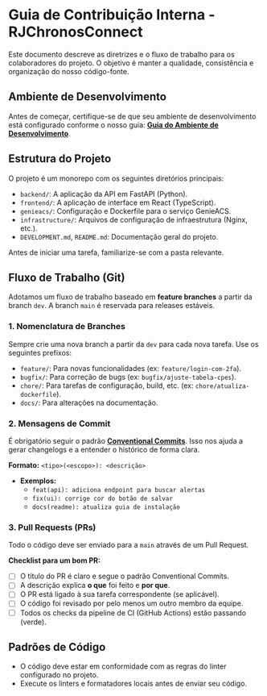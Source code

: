 # Guia de Contribuição Interna - RJChronosConnect

Este documento descreve as diretrizes e o fluxo de trabalho para os colaboradores do projeto. O objetivo é manter a qualidade, consistência e organização do nosso código-fonte.

## Ambiente de Desenvolvimento

Antes de começar, certifique-se de que seu ambiente de desenvolvimento está configurado conforme o nosso guia: **[Guia do Ambiente de Desenvolvimento](DEVELOPMENT.md)**.

## Estrutura do Projeto

O projeto é um monorepo com os seguintes diretórios principais:

-   `backend/`: A aplicação da API em FastAPI (Python).
-   `frontend/`: A aplicação de interface em React (TypeScript).
-   `genieacs/`: Configuração e Dockerfile para o serviço GenieACS.
-   `infrastructure/`: Arquivos de configuração de infraestrutura (Nginx, etc.).
-   `DEVELOPMENT.md`, `README.md`: Documentação geral do projeto.

Antes de iniciar uma tarefa, familiarize-se com a pasta relevante.

## Fluxo de Trabalho (Git)

Adotamos um fluxo de trabalho baseado em **feature branches** a partir da branch `dev`. A branch `main` é reservada para releases estáveis.

### 1. Nomenclatura de Branches

Sempre crie uma nova branch a partir da `dev` para cada nova tarefa. Use os seguintes prefixos:

- `feature/`: Para novas funcionalidades (ex: `feature/login-com-2fa`).
- `bugfix/`: Para correção de bugs (ex: `bugfix/ajuste-tabela-cpes`).
- `chore/`: Para tarefas de configuração, build, etc. (ex: `chore/atualiza-dockerfile`).
- `docs/`: Para alterações na documentação.

### 2. Mensagens de Commit

É obrigatório seguir o padrão **[Conventional Commits](https://www.conventionalcommits.org/en/v1.0.0/)**. Isso nos ajuda a gerar changelogs e a entender o histórico de forma clara.

**Formato:** `<tipo>(<escopo>): <descrição>`

- **Exemplos:**
  - `feat(api): adiciona endpoint para buscar alertas`
  - `fix(ui): corrige cor do botão de salvar`
  - `docs(readme): atualiza guia de instalação`

### 3. Pull Requests (PRs)

Todo o código deve ser enviado para a `main` através de um Pull Request.

**Checklist para um bom PR:**

- [ ] O título do PR é claro e segue o padrão Conventional Commits.
- [ ] A descrição explica **o que** foi feito e **por que**.
- [ ] O PR está ligado à sua tarefa correspondente (se aplicável).
- [ ] O código foi revisado por pelo menos um outro membro da equipe.
- [ ] Todos os checks da pipeline de CI (GitHub Actions) estão passando (verde).

## Padrões de Código

- O código deve estar em conformidade com as regras do linter configurado no projeto.
- Execute os linters e formatadores locais antes de enviar seu código.
